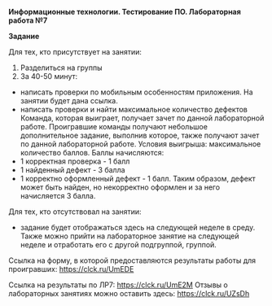 **Информационные технологии. Тестирование ПО. Лабораторная работа №7**

**Задание**

Для тех, кто присутствует на занятии:
1. Разделиться на группы
2. За 40-50 минут:
- написать проверки по мобильным особенностям приложения. На занятии будет дана ссылка.
- написать проверки и найти максимальное количество дефектов
Команда, которая выиграет, получает зачет по данной лабораторной работе. 
Проигравшие команды получают небольшое дополнительное задание, выполнив которое, также получают зачет по данной лабораторной работе.
Условия выигрыша: максимальное количество баллов.
Баллы начисляются:
- 1 корректная проверка - 1 балл
- 1 найденный дефект - 3 балла
- 1 корректно оформленный дефект - 1 балл. 
Таким образом, дефект может быть найден, но некорректно оформлен и за него начисляется 3 балла.

Для тех, кто отсутствовал на занятии:
- задание будет отображаться здесь на следующей неделе в среду. Также можно прийти на лабораторное занятие на следующей неделе и отработать его с другой подгруппой, группой.

Ссылка на форму, в которой предоставляются результаты работы для проигравших: https://clck.ru/UmEDE

Ссылка на результаты по ЛР7: https://clck.ru/UmE2M
Отзывы о лабораторных занятиях можно оставить здесь: https://clck.ru/UZsDh

